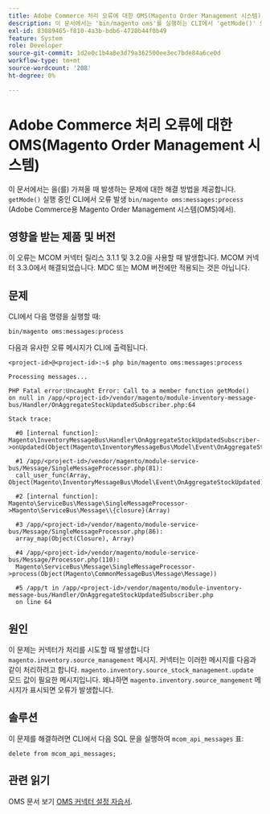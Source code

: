 ```yaml
---
title: Adobe Commerce 처리 오류에 대한 OMS(Magento Order Management 시스템)
description: 이 문서에서는 'bin/magento oms'를 실행하는 CLI에서 'getMode()' 오류가 발생하는 문제에 대한 해결 방법을 제공합니다:messages:Adobe Commerce용 Magento Order Management 시스템(OMS)의 '프로세스'
exl-id: 83089465-f810-4a3b-bdb6-4720b44f0b49
feature: System
role: Developer
source-git-commit: 1d2e0c1b4a8e3d79a362500ee3ec7bde84a6ce0d
workflow-type: tm+mt
source-wordcount: '208'
ht-degree: 0%

---
```


# Adobe Commerce 처리 오류에 대한 OMS(Magento Order Management 시스템)

이 문서에서는 을(를) 가져올 때 발생하는 문제에 대한 해결 방법을 제공합니다. `getMode()` 실행 중인 CLI에서 오류 발생 `bin/magento oms:messages:process` (Adobe Commerce용 Magento Order Management 시스템(OMS)에서).

## 영향을 받는 제품 및 버전

이 오류는 MCOM 커넥터 릴리스 3.1.1 및 3.2.0을 사용할 때 발생합니다. MCOM 커넥터 3.3.0에서 해결되었습니다. MDC 또는 MOM 버전에만 적용되는 것은 아닙니다.

## 문제

CLI에서 다음 명령을 실행할 때:

`bin/magento oms:messages:process`

다음과 유사한 오류 메시지가 CLI에 출력됩니다.

```
<project-id>@<project-id>:~$ php bin/magento oms:messages:process

Processing messages...

PHP Fatal error:Uncaught Error: Call to a member function getMode()
on null in /app/<project-id>/vendor/magento/module-inventory-message-bus/Handler/OnAggregateStockUpdatedSubscriber.php:64

Stack trace:

  #0 [internal function]: Magento\InventoryMessageBus\Handler\OnAggregateStockUpdatedSubscriber->onUpdated(Object(Magento\InventoryMessageBus\Model\Event\OnAggregateStockUpdated))

  #1 /app/<project-id>/vendor/magento/module-service-bus/Message/SingleMessageProcessor.php(81):
  call_user_func(Array, Object(Magento\InventoryMessageBus\Model\Event\OnAggregateStockUpdated))

  #2 [internal function]: Magento\ServiceBus\Message\SingleMessageProcessor->Magento\ServiceBus\Message\\{closure}(Array)

  #3 /app/<project-id>/vendor/magento/module-service-bus/Message/SingleMessageProcessor.php(86):
  array_map(Object(Closure), Array)

  #4 /app/<project-id>/vendor/magento/module-service-bus/Message/Processor.php(110):
  Magento\ServiceBus\Message\SingleMessageProcessor->process(Object(Magento\CommonMessageBus\Message\Message))

  #5 /app/t in /app/<project-id>/vendor/magento/module-inventory-message-bus/Handler/OnAggregateStockUpdatedSubscriber.php
  on line 64
```

## 원인

이 문제는 커넥터가 처리를 시도할 때 발생합니다 `magento.inventory.source_management` 메시지. 커넥터는 이러한 메시지를 다음과 같이 처리하려고 합니다. `magento.inventory.source_stock_management.update` 모드 값이 필요한 메시지입니다. 왜냐하면 `magento.inventory.source_mangement` 메시지가 표시되면 오류가 발생합니다.

## 솔루션

이 문제를 해결하려면 CLI에서 다음 SQL 문을 실행하여 `mcom_api_messages` 표:

`delete from mcom_api_messages;`

## 관련 읽기

OMS 문서 보기 [OMS 커넥터 설정 자습서](https://omsdocs.magento.com/en/integration/connector/setup-tutorial/).
